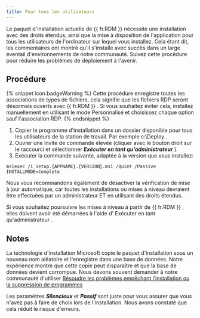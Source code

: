 ```yaml
---
title: Pour tous les utilisateurs
---
```

Le paquet d'installation actuelle de {{ fr.RDM }} nécessite une installation avec des droits étendus, ainsi que la mise à disposition de l'application pour tous les utilisateurs de l'ordinateur sur lequel vous installez. Cela étant dit, les commentaires ont montré qu'il s'installe avec succès dans un large éventail d'environnements de notre communauté. Suivez cette procédure pour réduire les problèmes de déploiement à l'avenir. 

## Procédure 

{% snippet icon.badgeWarning %} 
Cette procédure enregistre toutes les associations de types de fichiers, cela signifie que les fichiers RDP seront désormais ouverts avec {{ fr.RDM }} . Si vous souhaitez éviter cela, installez manuellement en utilisant le mode Personnalisé et choisissez chaque option sauf l'association RDP. 
{% endsnippet %}
 

1. Copier le programme d'installation dans un dossier disponible pour tous les utilisateurs de la station de travail. Par exemple c:\Deploy . 
1. Ouvrer une Invite de commande   élevée (cliquer avec le bouton droit sur le raccourci et sélectionner ***Exécuter en tant qu'administrateur*** ). 
1. Exécuter la commande suivante, adaptée à la version que vous installez:  

`msiexec /i Setup.{APPNAME}.{VERSION}.msi /Quiet /Passive INSTALLMODE=Complete`  

Nous vous recommandons également de désactiver la vérification de mise à jour automatique, car toutes les installations ou mises à niveau devraient être effectuées par un administrateur ET en utilisant des droits étendus.  

Si vous souhaitez poursuivre les mises à niveau à partir de {{ fr.RDM }} , elles doivent avoir été démarrées à l'aide d' Exécuter en tant qu'administrateur . 

## Notes 

La technologie d'installation Microsoft copie le paquet d'installation sous un nouveau nom aléatoire et l'enregistre dans une base de données. Notre expérience montre que cette copie peut disparaître et que la base de données devient corrompue. Nous devons souvent demander à notre communauté d'utiliser [Résoudre les problèmes empêchant l’installation ou la suppression de programmes](https://support.microsoft.com/fr-fr/windows/r%C3%A9soudre-les-probl%C3%A8mes-emp%C3%AAchant-l-installation-ou-la-suppression-de-programmes-cca7d1b6-65a9-3d98-426b-e9f927e1eb4d)  

Les paramètres ***Silencieux*** et ***Passif*** sont juste pour vous assurer que vous n'avez pas à faire de choix lors de l'installation. Nous avons constaté que cela réduit le risque d'erreurs. 

